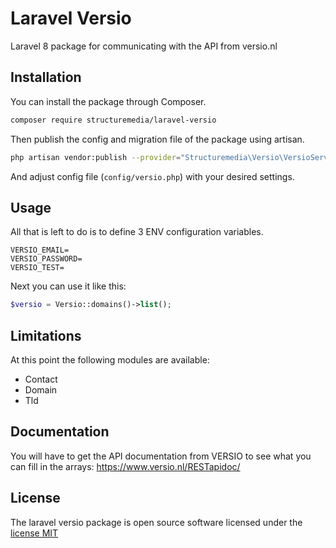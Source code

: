 # Laravel Versio

Laravel 8 package for communicating with the API from versio.nl

## Installation 

You can install the package through Composer.
```bash
composer require structuremedia/laravel-versio
```

Then publish the config and migration file of the package using artisan.
```bash
php artisan vendor:publish --provider="Structuremedia\Versio\VersioServiceProvider"
```
And adjust config file (`config/versio.php`) with your desired settings.

## Usage

All that is left to do is to define 3 ENV configuration variables.

```
VERSIO_EMAIL=
VERSIO_PASSWORD=
VERSIO_TEST=
```

Next you can use it like this:

```php
$versio = Versio::domains()->list();
```

## Limitations

At this point the following modules are available:
- Contact
- Domain
- Tld

## Documentation

You will have to get the API documentation from VERSIO to see what you can fill in the arrays:
https://www.versio.nl/RESTapidoc/

## License

The laravel versio package is open source software licensed under the [license MIT](http://opensource.org/licenses/MIT)
